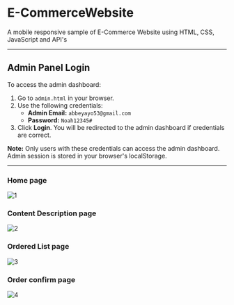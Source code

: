 
# E-CommerceWebsite
A mobile responsive sample of E-Commerce Website using HTML, CSS, JavaScript and API's

---

## Admin Panel Login

To access the admin dashboard:

1. Go to `admin.html` in your browser.
2. Use the following credentials:
	- **Admin Email:** `abbeyayo53@gmail.com`
	- **Password:** `Noah12345#`
3. Click **Login**. You will be redirected to the admin dashboard if credentials are correct.

**Note:** Only users with these credentials can access the admin dashboard. Admin session is stored in your browser's localStorage.

---

### Home page
![1](https://user-images.githubusercontent.com/17312616/65086776-b1beb080-d9d0-11e9-9983-143d61ed8fdc.png)

### Content Description page
![2](https://user-images.githubusercontent.com/17312616/65086777-b1beb080-d9d0-11e9-9e2b-af3b7210bdf3.png)

### Ordered List page
![3](https://user-images.githubusercontent.com/17312616/65086778-b2574700-d9d0-11e9-9377-8e4886f582a8.png)

### Order confirm page
![4](https://user-images.githubusercontent.com/17312616/65086779-b2efdd80-d9d0-11e9-95d5-4b1a48eafe04.png)
